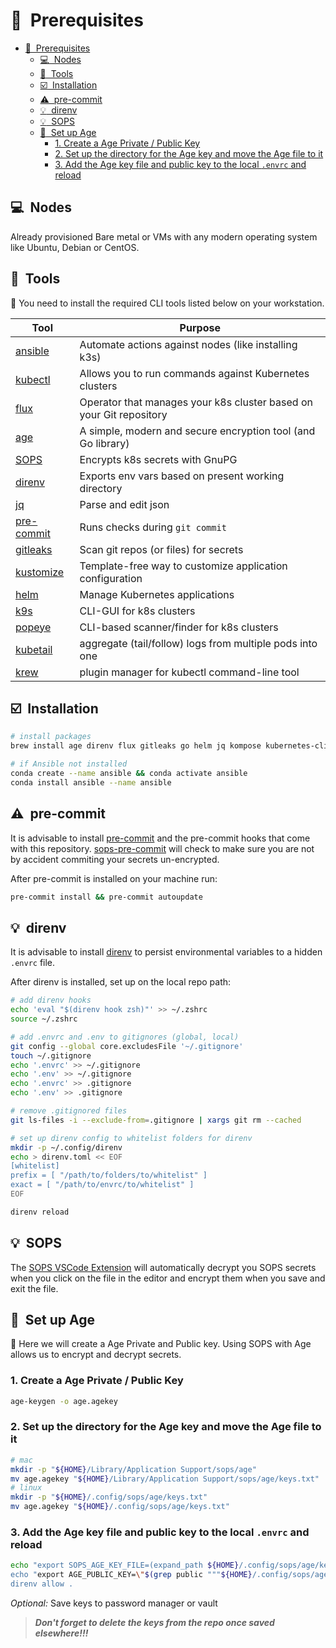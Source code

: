 # :memo:&nbsp; Prerequisites

- [:memo:&nbsp; Prerequisites](#memo-prerequisites)
  - [:computer:&nbsp; Nodes](#computer-nodes)
  - [:wrench:&nbsp; Tools](#wrench-tools)
  - [:ballot_box_with_check:&nbsp; Installation](#ballot_box_with_check-installation)
  - [:warning:&nbsp; pre-commit](#warning-pre-commit)
  - [:bulb:&nbsp; direnv](#bulb-direnv)
  - [:bulb:&nbsp; SOPS](#bulb-sops)
  - [:closed_lock_with_key:&nbsp; Set up Age](#closed_lock_with_key-set-up-age)
    - [1. Create a Age Private / Public Key](#1-create-a-age-private--public-key)
    - [2. Set up the directory for the Age key and move the Age file to it](#2-set-up-the-directory-for-the-age-key-and-move-the-age-file-to-it)
    - [3. Add the Age key file and public key to the local `.envrc` and reload](#3-add-the-age-key-file-and-public-key-to-the-local-envrc-and-reload)

## :computer:&nbsp; Nodes

Already provisioned Bare metal or VMs with any modern operating system like Ubuntu, Debian or
CentOS.

## :wrench:&nbsp; Tools

:round_pushpin: You need to install the required CLI tools listed below on your workstation.

| Tool                                                               | Purpose                                                             |
| ------------------------------------------------------------------ | ------------------------------------------------------------------- |
| [ansible](https://www.ansible.com)                                 | Automate actions against nodes (like installing k3s)                |
| [kubectl](https://kubernetes.io/docs/tasks/tools/)                 | Allows you to run commands against Kubernetes clusters              |
| [flux](https://toolkit.fluxcd.io/)                                 | Operator that manages your k8s cluster based on your Git repository |
| [age](https://github.com/FiloSottile/age)                          | A simple, modern and secure encryption tool (and Go library)        |
| [SOPS](https://github.com/mozilla/sops)                            | Encrypts k8s secrets with GnuPG                                     |
| [direnv](https://github.com/direnv/direnv)                         | Exports env vars based on present working directory                 |
| [jq](https://stedolan.github.io/jq/)                               | Parse and edit json                                                 |
| [pre-commit](https://github.com/pre-commit/pre-commit)             | Runs checks during `git commit`                                     |
| [gitleaks](https://github.com/zricethezav/gitleaks)                | Scan git repos (or files) for secrets                               |
| [kustomize](https://kustomize.io/)                                 | Template-free way to customize application configuration            |
| [helm](https://helm.sh/)                                           | Manage Kubernetes applications                                      |
| [k9s](https://k9scli.io/)                                          | CLI-GUI for k8s clusters                                            |
| [popeye](https://popeyecli.io/)                                    | CLI-based scanner/finder for k8s clusters                           |
| [kubetail](https://github.com/johanhaleby/kubetail)                | aggregate (tail/follow) logs from multiple pods into one            |
| [krew](https://krew.sigs.k8s.io/)                                  | plugin manager for kubectl command-line tool                        |

## :ballot_box_with_check:&nbsp; Installation

```sh
# install packages
brew install age direnv flux gitleaks go helm jq kompose kubernetes-cli kustomize pre-commit sops

# if Ansible not installed
conda create --name ansible && conda activate ansible
conda install ansible --name ansible
```

## :warning:&nbsp; pre-commit

It is advisable to install [pre-commit](https://pre-commit.com/) and the pre-commit hooks that come
with this repository. [sops-pre-commit](https://github.com/k8s-at-home/sops-pre-commit) will check
to make sure you are not by accident commiting your secrets un-encrypted.

After pre-commit is installed on your machine run:

```sh
pre-commit install && pre-commit autoupdate
```

## :bulb:&nbsp; direnv

It is advisable to install [direnv](https://github.com/direnv/direnv) to persist environmental
variables to a hidden `.envrc` file.

After direnv is installed, set up on the local repo path:

```sh
# add direnv hooks
echo 'eval "$(direnv hook zsh)"' >> ~/.zshrc
source ~/.zshrc

# add .envrc and .env to gitignores (global, local)
git config --global core.excludesFile '~/.gitignore'
touch ~/.gitignore
echo '.envrc' >> ~/.gitignore
echo '.env' >> ~/.gitignore
echo '.envrc' >> .gitignore
echo '.env' >> .gitignore

# remove .gitignored files
git ls-files -i --exclude-from=.gitignore | xargs git rm --cached

# set up direnv config to whitelist folders for direnv
mkdir -p ~/.config/direnv
echo > direnv.toml << EOF
[whitelist]
prefix = [ "/path/to/folders/to/whitelist" ]
exact = [ "/path/to/envrc/to/whitelist" ]
EOF

direnv reload
```

## :bulb:&nbsp; SOPS

The [SOPS VSCode Extension](https://github.com/signageos/vscode-sops) will automatically decrypt you
SOPS secrets when you click on the file in the editor and encrypt them when you save and exit the
file.

## :closed_lock_with_key:&nbsp; Set up Age

:round_pushpin: Here we will create a Age Private and Public key. Using SOPS with Age allows us to encrypt and decrypt secrets.

### 1. Create a Age Private / Public Key

```sh
age-keygen -o age.agekey
```

### 2. Set up the directory for the Age key and move the Age file to it

```sh
# mac
mkdir -p "${HOME}/Library/Application Support/sops/age"
mv age.agekey "${HOME}/Library/Application Support/sops/age/keys.txt"
# linux
mkdir -p "${HOME}/.config/sops/age/keys.txt"
mv age.agekey "${HOME}/.config/sops/age/keys.txt"
```

### 3. Add the Age key file and public key to the local `.envrc` and reload

```sh
echo "export SOPS_AGE_KEY_FILE=(expand_path ${HOME}/.config/sops/age/keys.txt) >> .envrc
echo "export AGE_PUBLIC_KEY=\"$(grep public """${HOME}/.config/sops/age/keys.txt""" | awk '{ print $NF }')\"" >> .envrc
direnv allow .
```

_Optional:_ Save keys to password manager or vault

> _**Don't forget to delete the keys from the repo once saved elsewhere!!!**_
